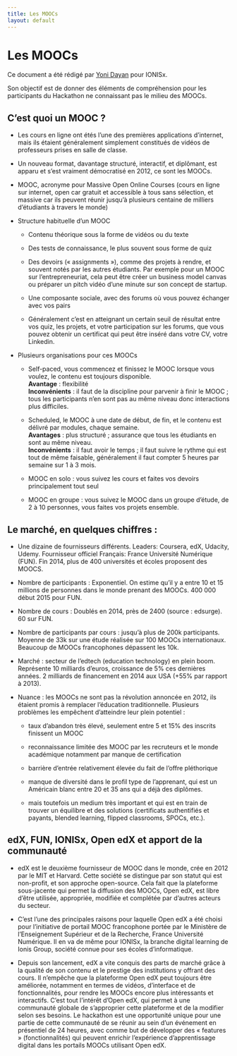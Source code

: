 ```yaml
---
title: Les MOOCs
layout: default
---
```


# Les MOOCs

Ce document a été rédigé par [Yoni Dayan](mailto:yoni@dayan.email) pour IONISx.

Son objectif est de donner des éléments de compréhension pour les participants du Hackathon ne connaissant pas le milieu des MOOCs.

## C’est quoi un MOOC ?

* Les cours en ligne ont étés l’une des premières applications d’internet, mais ils étaient généralement simplement constitués de vidéos de professeurs prises en salle de classe.

* Un nouveau format, davantage structuré, interactif, et diplômant, est apparu et s’est vraiment démocratisé en 2012, ce sont les MOOCs. 

* MOOC, acronyme pour Massive Open Online Courses (cours en ligne sur internet, open car gratuit et accessible à tous sans sélection, et massive car ils peuvent réunir jusqu’à plusieurs centaine de milliers d’étudiants à travers le monde)

* Structure habituelle d’un MOOC
  * Contenu théorique sous la forme de vidéos ou du texte
  
  * Des tests de connaissance, le plus souvent sous forme de quiz
 
  * Des devoirs (« assignments »), comme des projets à rendre, et souvent notés par les autres étudiants. Par exemple pour un MOOC sur l’entrepreneuriat, cela peut être créer un business model canvas ou préparer un pitch vidéo d’une minute sur son concept de startup.

  * Une composante sociale, avec des forums où vous pouvez échanger avec vos pairs
  
  * Généralement c’est en atteignant un certain seuil de résultat entre vos quiz, les projets, et votre participation sur les forums, que vous pouvez obtenir un certificat qui peut être inséré dans votre CV, votre Linkedin.

* Plusieurs organisations pour ces MOOCs
  * Self-paced, vous commencez et finissez le MOOC lorsque vous voulez, le contenu est toujours disponible.  
  **Avantage** : flexibilité  
  **Inconvénients** : il faut de la discipline pour parvenir à finir le MOOC ; tous les participants n’en sont pas au même niveau donc interactions plus difficiles.

  * Scheduled, le MOOC à une date de début, de fin, et le contenu est délivré par modules, chaque semaine.   
  **Avantages** : plus structuré ; assurance que tous les étudiants en sont au même niveau.  
  **Inconvénients** : il faut avoir le temps ; il faut suivre le rythme qui est tout de même faisable, généralement il faut compter 5 heures par semaine sur 1 à 3 mois.

  * MOOC en solo : vous suivez les cours et faites vos devoirs principalement tout seul
  
  * MOOC en groupe : vous suivez le MOOC dans un groupe d’étude, de 2 à 10 personnes, vous faites vos projets ensemble.

  
## Le marché, en quelques chiffres :

* Une dizaine de fournisseurs différents. Leaders: Coursera, edX, Udacity, Udemy.  Fournisseur officiel Français: France Université Numérique (FUN). Fin 2014, plus de 400 universités et écoles proposent des MOOCS.

* Nombre de participants : Exponentiel. On estime qu’il y a entre 10 et 15 millions de personnes dans le monde prenant des MOOCs. 400 000 début 2015 pour FUN.

* Nombre de cours : Doublés en 2014, près de 2400 (source : edsurge). 60 sur FUN.

* Nombre de participants par cours : jusqu’à plus de 200k participants. Moyenne de 33k sur une étude réalisée sur 100 MOOCs internationaux. Beaucoup de MOOCs francophones dépassent les 10k.

* Marché : secteur de l’edtech (education technology) en plein boom. Représente 10 milliards d’euros, croissance de 5% ces dernières années. 2 milliards de financement en 2014 aux USA (+55% par rapport à 2013).

* Nuance : les MOOCs ne sont pas la révolution annoncée en 2012, ils étaient promis à remplacer l’éducation traditionnelle. Plusieurs problèmes les empêchent d’atteindre leur plein potentiel :

  * taux d’abandon très élevé, seulement entre 5 et 15% des inscrits finissent un MOOC
 
  * reconnaissance limitée des MOOC par les recruteurs et le monde académique notamment par manque de certification

  * barrière d’entrée relativement élevée du fait de l’offre pléthorique

  * manque de diversité dans le profil type de l’apprenant, qui est un Américain blanc entre 20 et 35 ans qui a déjà des diplômes.

  * mais toutefois un medium très important et qui est en train de trouver un équilibre et des solutions (certificats authentifiés et payants, blended learning, flipped classrooms, SPOCs, etc.).


## edX, FUN, IONISx, Open edX et apport de la communauté

* edX est le deuxième fournisseur de MOOC dans le monde, crée en 2012 par le MIT et Harvard. Cette société se distingue par son statut qui est non-profit, et son approche open-source. Cela fait que la plateforme sous-jacente qui permet la diffusion des MOOCs, Open edX, est libre d’être utilisée, appropriée, modifiée et complétée par d’autres acteurs du secteur.

* C’est l’une des principales raisons pour laquelle Open edX a été choisi pour l’initiative de portail MOOC francophone portée par le Ministère de l’Enseignement Supérieur et de la Recherche, France Université Numérique. Il en va de même pour IONISx, la branche digital learning de Ionis Group, société connue pour ses écoles d’informatique.

* Depuis son lancement, edX a vite conquis des parts de marché grâce à la qualité de son contenu et le prestige des institutions y offrant des cours. Il n’empêche que la plateforme Open edX peut toujours être améliorée, notamment en termes de vidéos, d’interface et de fonctionnalités, pour rendre les MOOCs encore plus intéressants et interactifs. C’est tout l’intérêt d’Open edX, qui permet à une communauté globale de s’approprier cette plateforme et de la modifier selon ses besoins. Le hackathon est une opportunité unique pour une partie de cette communauté de se réunir au sein d’un événement en présentiel de 24 heures, avec comme but de développer des « features » (fonctionnalités) qui peuvent enrichir l’expérience d’apprentissage digital dans les portails MOOCs utilisant Open edX.

